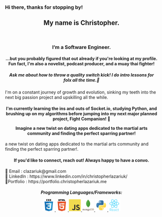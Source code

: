 ### Hi there, thanks for stopping by!

<h2 align="center">My name is Christopher.</h2> 
<br>
<h3 align="center">I’m a Software Engineer.<br></h3>
<h4 align="center">...but you probably figured that out already if you're looking at my profile.<br>Fun fact, I'm also a novelist, podcast producer, and a muay thai fighter!</h4>
<h5 align="center">Ask me about how to throw a quality switch kick! I do intro lessons for folx all the time.🥋</h5>
<p>I'm on a constant journey of growth and evolution, sinking my teeth into the next big passion project and upskilling all the while. </p>

<h4 align="center">I'm currently learning the ins and outs of Socket.io, studying Python, and brushing up on my algorithms before jumping into my next major planned project, Fight Companion! 🥊 
  
  Imagine a new twist on dating apps dedicated to the martial arts community and finding the perfect sparring partner!</h4>a new twist on dating apps dedicated to the martial arts community and finding the perfect sparring partner!</h4>.</h4>
<br>
<h4 align="center">If you'd like to connect, reach out! Always happy to have a convo.</h4>
📧 Email : clazariuk@gmail.com
<br>
💼 LinkedIn : https://www.linkedin.com/in/christopherlazariuk/
<br>
🎨Portfolio : https://portfolio.christopherlazariuk.me

<h5 align="center">Programming Languages/Frameworks: 
  <p align="center"> <a href="https://www.w3schools.com/css/" target="_blank" rel="noreferrer"> <img src="https://raw.githubusercontent.com/devicons/devicon/master/icons/css3/css3-original-wordmark.svg" alt="css3" width="40" height="40"/> </a><a href="https://www.w3.org/html/" target="_blank" rel="noreferrer"> <img src="https://raw.githubusercontent.com/devicons/devicon/master/icons/html5/html5-original-wordmark.svg" alt="html5" width="40" height="40"/> </a> <a href="https://developer.mozilla.org/en-US/docs/Web/JavaScript" target="_blank" rel="noreferrer"> <img src="https://raw.githubusercontent.com/devicons/devicon/master/icons/javascript/javascript-original.svg" alt="javascript" width="40" height="40"/> </a> <a href="https://www.mongodb.com/" target="_blank" rel="noreferrer"> <img src="https://raw.githubusercontent.com/devicons/devicon/master/icons/mongodb/mongodb-original-wordmark.svg" alt="mongodb" width="40" height="40"/> </a> <a href="https://www.python.org" target="_blank" rel="noreferrer"> <img src="https://raw.githubusercontent.com/devicons/devicon/master/icons/python/python-original.svg" alt="python" width="40" height="40"/> </a> <a href="https://reactjs.org/" target="_blank" rel="noreferrer"> <img src="https://raw.githubusercontent.com/devicons/devicon/master/icons/react/react-original-wordmark.svg" alt="react" width="40" height="40"/> </a> </p>
